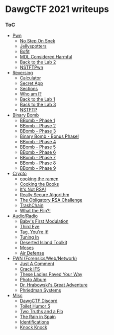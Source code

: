 # DawgCTF 2021 writeups

### ToC
* [Pwn](./Pwn)
  * [No Step On Snek](./Pwn/No%20Step%20On%20Snek)
  * [Jellyspotters](./Pwn/Jellyspotters)
  * [Bofit](./Pwn/Bofit)
  * [MDL Considered Harmful](./Pwn/MDL%20Considered%20Harmful)
  * [Back to the Lab 2](./Pwn/Back%20to%20the%20Lab%202)
  * [NSTFTPwn](./Pwn/NSTFTPwn)
* [Reversing](./Reversing)
  * [Calculator](./Reversing/Calculator)
  * [Secret App](./Reversing/Secret%20App)
  * [Sections](./Reversing/Sections)
  * [Who am I?](./Reversing/Who%20am%20I)
  * [Back to the Lab 1](./Reversing/Back%20to%20the%20Lab%201)
  * [Back to the Lab 3](./Reversing/Back%20to%20the%20Lab%203)
  * [NSTFTP](./Reversing/NSTFTP)
* [Binary Bomb](./Binary%20Bomb)
  * [BBomb - Phase 1](./Binary%20Bomb/Phase%201)
  * [BBomb - Phase 2](./Binary%20Bomb/Phase%202)
  * [BBomb - Phase 3](./Binary%20Bomb/Phase%203)
  * [Binary Bomb - Bonus Phase!](./Binary%20Bomb/Phase%20Bonus!)
  * [BBomb - Phase 4](./Binary%20Bomb/Phase%204)
  * [BBomb - Phase 5](./Binary%20Bomb/Phase%205)
  * [BBomb - Phase 6](./Binary%20Bomb/Phase%206)
  * [BBomb - Phase 7](./Binary%20Bomb/Phase%207)
  * [BBomb - Phase 8](./Binary%20Bomb/Phase%208)
  * [BBomb - Phase 9](./Binary%20Bomb/Phase%209)
* [Crypto](./Crypto)
  * [cooking the ramen](./Crypto/cooking%20the%20ramen)
  * [Cooking the Books](./Crypto/Cooking%20the%20Books)
  * [It's Not RSA!](./Crypto/It's%20Not%20RSA!)
  * [Really Secure Algorithm](./Crypto/Really%20Secure%20Algorithm)
  * [The Obligatory RSA Challenge](./Crypto/The%20Obligatory%20RSA%20Challenge)
  * [TrashChain](./Crypto/TrashChain)
  * [What the Flip?!](./Crypto/What%20the%20Flip)
* [Audio/Radio](./Audio%20Radio)
  * [Baby's First Modulation](./Audio%20Radio/Baby's%20First%20Modulation)
  * [Third Eye](./Audio%20Radio/Third%20Eye)
  * [Tag, You're It!](./Audio%20Radio/Tag,%20You're%20It!)
  * [Tuning In](./Audio%20Radio/Tuning%20In)
  * [Deserted Island Toolkit](./Audio%20Radio/Deserted%20Island%20Toolkit)
  * [Moses](./Audio%20Radio/Moses)
  * [Air Defense](./Audio%20Radio/Air%20Defense)
* [FWN (Forensics/Web/Network)](./Fwn%20(Forensics%20Web%20Network))
  * [Just A Comment](./Fwn%20(Forensics%20Web%20Network)/Just%20A%20Comment)
  * [Crack IFS](./Fwn%20(Forensics%20Web%20Network)/Crack%20IFS)
  * [These Ladies Paved Your Way](./Fwn%20(Forensics%20Web%20Network)/These%20Ladies%20Paved%20Your%20Way)
  * [Photo Album](./Fwn%20(Forensics%20Web%20Network)/Photo%20Album)
  * [Dr. Hrabowski's Great Adventure](./Fwn%20(Forensics%20Web%20Network)/Dr.Hrabowski's%20Great%20Adventure)
  * [Phriedman Systems](./Fwn%20(Forensics%20Web%20Network)/Phriedman%20Systems)
* [Misc](./Misc)
  * [DawgCTF Discord](./Misc/DawgCTF%20Discord)
  * [Toilet Humor 5](./Misc/Toilet%20Humor%205)
  * [Two Truths and a Fib](./Misc/Two%20Truths%20and%20a%20Fib)
  * [The Rain in Spain](./Misc/The%20Rain%20in%20Spain)
  * [Identifications](./Misc/Identifications)
  * [Knock Knock](./Misc/Knock%20Knock)